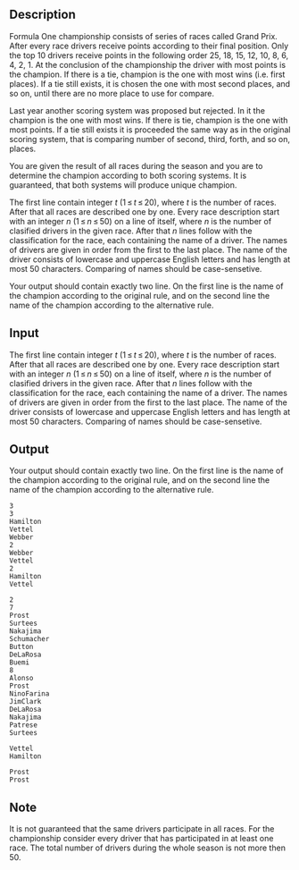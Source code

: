 ## Description

<div><p>Formula One championship consists of series of races called Grand Prix. After every race drivers receive points according to their final position. Only the top 10 drivers receive points in the following order 25, 18, 15, 12, 10, 8, 6, 4, 2, 1. At the conclusion of the championship the driver with most points is the champion. If there is a tie, champion is the one with most wins (i.e. first places). If a tie still exists, it is chosen the one with most second places, and so on, until there are no more place to use for compare.</p><p> Last year another scoring system was proposed but rejected. In it the champion is the one with most wins. If there is tie, champion is the one with most points. If a tie still exists it is proceeded the same way as in the original scoring system, that is comparing number of second, third, forth, and so on, places.</p><p>You are given the result of all races during the season and you are to determine the champion according to both scoring systems. It is guaranteed, that both systems will produce unique champion.</p></div><div class="input-specification"><p>The first line contain integer <span class="tex-span"><i>t</i></span> (<span class="tex-span">1 ≤ <i>t</i> ≤ 20</span>), where <span class="tex-span"><i>t</i></span> is the number of races. After that all races are described one by one. Every race description start with an integer <span class="tex-span"><i>n</i></span> (<span class="tex-span">1 ≤ <i>n</i> ≤ 50</span>) on a line of itself, where <span class="tex-span"><i>n</i></span> is the number of clasified drivers in the given race. After that <span class="tex-span"><i>n</i></span> lines follow with the classification for the race, each containing the name of a driver. The names of drivers are given in order from the first to the last place. The name of the driver consists of lowercase and uppercase English letters and has length at most 50 characters. Comparing of names should be case-sensetive.</p></div><div class="output-specification"><p>Your output should contain exactly two line. On the first line is the name of the champion according to the original rule, and on the second line the name of the champion according to the alternative rule.</p></div>

## Input

<p>The first line contain integer <span class="tex-span"><i>t</i></span> (<span class="tex-span">1 ≤ <i>t</i> ≤ 20</span>), where <span class="tex-span"><i>t</i></span> is the number of races. After that all races are described one by one. Every race description start with an integer <span class="tex-span"><i>n</i></span> (<span class="tex-span">1 ≤ <i>n</i> ≤ 50</span>) on a line of itself, where <span class="tex-span"><i>n</i></span> is the number of clasified drivers in the given race. After that <span class="tex-span"><i>n</i></span> lines follow with the classification for the race, each containing the name of a driver. The names of drivers are given in order from the first to the last place. The name of the driver consists of lowercase and uppercase English letters and has length at most 50 characters. Comparing of names should be case-sensetive.</p>

## Output

<p>Your output should contain exactly two line. On the first line is the name of the champion according to the original rule, and on the second line the name of the champion according to the alternative rule.</p>





```input1
3
3
Hamilton
Vettel
Webber
2
Webber
Vettel
2
Hamilton
Vettel

```




```input2
2
7
Prost
Surtees
Nakajima
Schumacher
Button
DeLaRosa
Buemi
8
Alonso
Prost
NinoFarina
JimClark
DeLaRosa
Nakajima
Patrese
Surtees

```




```output1
Vettel
Hamilton

```




```output2
Prost
Prost

```



## Note

<p>It is not guaranteed that the same drivers participate in all races. For the championship consider every driver that has participated in at least one race. The total number of drivers during the whole season is not more then <span class="tex-span">50</span>.</p>
